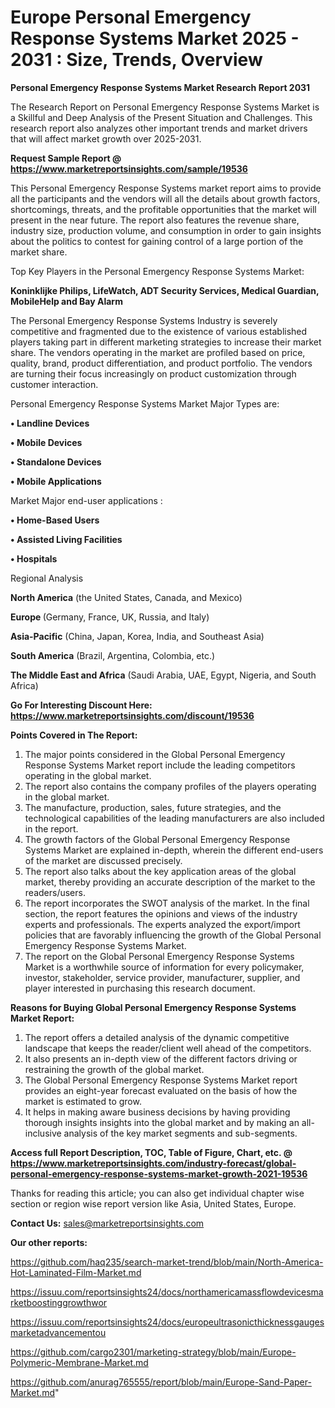 # Europe Personal Emergency Response Systems Market 2025 - 2031 : Size, Trends, Overview

<strong>Personal Emergency Response Systems Market Research Report 2031</strong>

The Research Report on Personal Emergency Response Systems Market is a Skillful and Deep Analysis of the Present Situation and Challenges. This research report also analyzes other important trends and market drivers that will affect market growth over 2025-2031.

<strong>Request Sample Report @ <a href=https://www.marketreportsinsights.com/sample/19536>https://www.marketreportsinsights.com/sample/19536</a></strong>

This Personal Emergency Response Systems market report aims to provide all the participants and the vendors will all the details about growth factors, shortcomings, threats, and the profitable opportunities that the market will present in the near future. The report also features the revenue share, industry size, production volume, and consumption in order to gain insights about the politics to contest for gaining control of a large portion of the market share.

Top Key Players in the Personal Emergency Response Systems Market:

<strong>Koninklijke Philips, LifeWatch, ADT Security Services, Medical Guardian, MobileHelp and Bay Alarm</strong>

The Personal Emergency Response Systems Industry is severely competitive and fragmented due to the existence of various established players taking part in different marketing strategies to increase their market share. The vendors operating in the market are profiled based on price, quality, brand, product differentiation, and product portfolio. The vendors are turning their focus increasingly on product customization through customer interaction.

Personal Emergency Response Systems Market Major Types are:

<strong>• Landline Devices

• Mobile Devices

• Standalone Devices

• Mobile Applications</strong>

Market Major end-user applications :

<strong>• Home-Based Users

• Assisted Living Facilities

• Hospitals</strong>

Regional Analysis

</u><strong><b>North America</b></strong> (the United States, Canada, and Mexico)

<strong><b>Europe </b></strong>(Germany, France, UK, Russia, and Italy)

<strong><b>Asia-Pacific</b></strong> (China, Japan, Korea, India, and Southeast Asia)

<strong><b>South America</b></strong> (Brazil, Argentina, Colombia, etc.)

<strong><b>The Middle East and Africa</b></strong> (Saudi Arabia, UAE, Egypt, Nigeria, and South Africa)

<strong>Go For Interesting Discount Here: <a href=https://www.marketreportsinsights.com/discount/19536>https://www.marketreportsinsights.com/discount/19536</a></strong>

<strong>Points Covered in The Report:</strong>
<ol>
  <li>The major points considered in the Global Personal Emergency Response Systems Market report include the leading competitors operating in the global market.</li>
  <li>The report also contains the company profiles of the players operating in the global market.</li>
  <li>The manufacture, production, sales, future strategies, and the technological capabilities of the leading manufacturers are also included in the report.</li>
  <li>The growth factors of the Global Personal Emergency Response Systems Market are explained in-depth, wherein the different end-users of the market are discussed precisely.</li>
  <li>The report also talks about the key application areas of the global market, thereby providing an accurate description of the market to the readers/users.</li>
  <li>The report incorporates the SWOT analysis of the market. In the final section, the report features the opinions and views of the industry experts and professionals. The experts analyzed the export/import policies that are favorably influencing the growth of the Global Personal Emergency Response Systems Market.</li>
  <li>The report on the Global Personal Emergency Response Systems Market is a worthwhile source of information for every policymaker, investor, stakeholder, service provider, manufacturer, supplier, and player interested in purchasing this research document.</li>
</ol>
<strong>Reasons for Buying Global Personal Emergency Response Systems Market Report:</strong>

<ol>
  <li>The report offers a detailed analysis of the dynamic competitive landscape that keeps the reader/client well ahead of the competitors.</li>
  <li>It also presents an in-depth view of the different factors driving or restraining the growth of the global market.</li>
  <li>The Global Personal Emergency Response Systems Market report provides an eight-year forecast evaluated on the basis of how the market is estimated to grow.</li>
  <li>It helps in making aware business decisions by having providing thorough insights insights into the global market and by making an all-inclusive analysis of the key market segments and sub-segments.</li>
</ol>
<strong>Access full Report Description, TOC, Table of Figure, Chart, etc. @ <a href=https://www.marketreportsinsights.com/industry-forecast/global-personal-emergency-response-systems-market-growth-2021-19536>https://www.marketreportsinsights.com/industry-forecast/global-personal-emergency-response-systems-market-growth-2021-19536</a></strong>


Thanks for reading this article; you can also get individual chapter wise section or region wise report version like Asia, United States, Europe.

<strong>Contact Us:</strong>
sales@marketreportsinsights.com

<strong>Our other reports:</strong>

<a href=https://github.com/haq235/search-market-trend/blob/main/North-America-Hot-Laminated-Film-Market.md>https://github.com/haq235/search-market-trend/blob/main/North-America-Hot-Laminated-Film-Market.md</a>

<a href=https://issuu.com/reportsinsights24/docs/northamericamassflowdevicesmarketboostinggrowthwor>https://issuu.com/reportsinsights24/docs/northamericamassflowdevicesmarketboostinggrowthwor</a>

<a href=https://issuu.com/reportsinsights24/docs/europeultrasonicthicknessgaugesmarketadvancementou>https://issuu.com/reportsinsights24/docs/europeultrasonicthicknessgaugesmarketadvancementou</a>

<a href=https://github.com/cargo2301/marketing-strategy/blob/main/Europe-Polymeric-Membrane-Market.md>https://github.com/cargo2301/marketing-strategy/blob/main/Europe-Polymeric-Membrane-Market.md</a>

<a href=https://github.com/anurag765555/report/blob/main/Europe-Sand-Paper-Market.md>https://github.com/anurag765555/report/blob/main/Europe-Sand-Paper-Market.md</a>"
